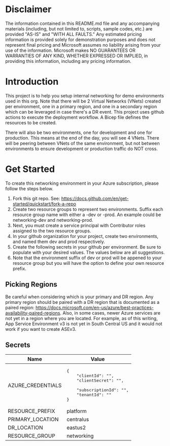 # Disclaimer
The information contained in this README.md file and any accompanying materials (including, but not limited to, scripts, sample codes, etc.) are provided "AS-IS" and "WITH ALL FAULTS." Any estimated pricing information is provided solely for demonstration purposes and does not represent final pricing and Microsoft assumes no liability arising from your use of the information. Microsoft makes NO GUARANTEES OR WARRANTIES OF ANY KIND, WHETHER EXPRESSED OR IMPLIED, in providing this information, including any pricing information.


# Introduction
This project is to help you setup internal networking for demo environments used in this org. Note that there will be 2 Virtual Networks (VNets) created per environment, one in a primary region, and one in a secondary region which can be leveraged in case there's a DR event. This project uses github actions to execute the deployment workflow. A Bicep file defines the resources to be created. 

There will also be two environments, one for development and one for production. This means at the end of the day, you will see 4 VNets. There will be peering between VNets of the same environment, but not between environments to ensure development or production traffic do NOT cross.

# Get Started
To create this networking environment in your Azure subscription, please follow the steps below.

1. Fork this git repo. See: https://docs.github.com/en/get-started/quickstart/fork-a-repo
2. Create two resource groups to represent two environments. Suffix each resource group name with either a -dev or -prod. An example could be networking-dev and networking-prod.
3. Next, you must create a service principal with Contributor roles assigned to the two resource groups.
4. In your github organization for your project, create two environments, and named them dev and prod respectively.
5. Create the following secrets in your github per environment. Be sure to populate with your desired values. The values below are all suggestions.
6. Note that the environment suffix of dev or prod will be appened to your resource group but you will have the option to define your own resource prefix.

## Picking Regions
Be careful when considering which is your primary and DR region. Any primary region should be paired with a DR region that is documented as a paired region: https://docs.microsoft.com/en-us/azure/best-practices-availability-paired-regions. Also, in some cases, newer Azure services are not yet in a region where you are located. For example, as of this writing, App Service Environment v3 is not yet in South Central US and it would not work if you want to create ASEv3.

## Secrets
| Name | Value |
| --- | --- |
| AZURE_CREDENTIALS | <pre>{<br/>&nbsp;&nbsp;&nbsp;&nbsp;"clientId": "",<br/>&nbsp;&nbsp;&nbsp;&nbsp;"clientSecret": "", <br/>&nbsp;&nbsp;&nbsp;&nbsp;"subscriptionId": "",<br/>&nbsp;&nbsp;&nbsp;&nbsp;"tenantId": "" <br/>}</pre> |
| RESOURCE_PREFIX | platform |
| PRIMARY_LOCATION | centralus |
| DR_LOCATION | eastus2 |
| RESOURCE_GROUP | networking |